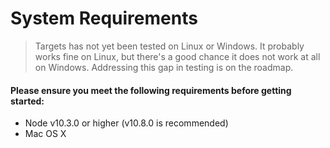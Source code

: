 # System Requirements

> Targets has not yet been tested on Linux or Windows. It probably works fine on Linux, but there's a good chance it does not work at all on Windows. Addressing this gap in testing is on the roadmap.

#### Please ensure you meet the following requirements before getting started:

* Node v10.3.0 or higher (v10.8.0 is recommended)
* Mac OS X
